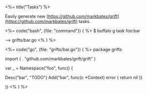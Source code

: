 <%= title("Tasks") %>

Easily generate new [https://github.com/markbates/grift](https://github.com/markbates/grift) tasks.

<div class="code-tabs">

<%= code("bash", {file: "command"}) { %>
$ buffalo g task foo:bar

--> grifts/bar.go
<% } %>

<%= code("go", {file: "grifts/bar.go"}) { %>
package grifts

import (
  . "github.com/markbates/grift/grift"
)

var _ = Namespace("foo", func() {

  Desc("bar", "TODO")
  Add("bar", func(c *Context) error {
    return nil
  })

})
<% } %>

</div>
